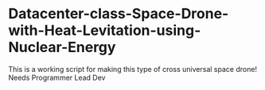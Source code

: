 # Datacenter-class-Space-Drone-with-Heat-Levitation-using-Nuclear-Energy
This is a working script for making this type of cross universal space drone! Needs Programmer Lead Dev
